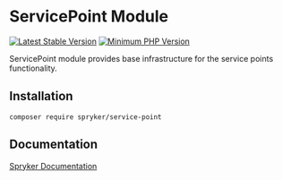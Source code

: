 # ServicePoint Module
[![Latest Stable Version](https://poser.pugx.org/spryker/service-point/v/stable.svg)](https://packagist.org/packages/spryker/service-point)
[![Minimum PHP Version](https://img.shields.io/badge/php-%3E%3D%208.3-8892BF.svg)](https://php.net/)

ServicePoint module provides base infrastructure for the service points functionality.


## Installation

```
composer require spryker/service-point
```

## Documentation

[Spryker Documentation](https://docs.spryker.com)
